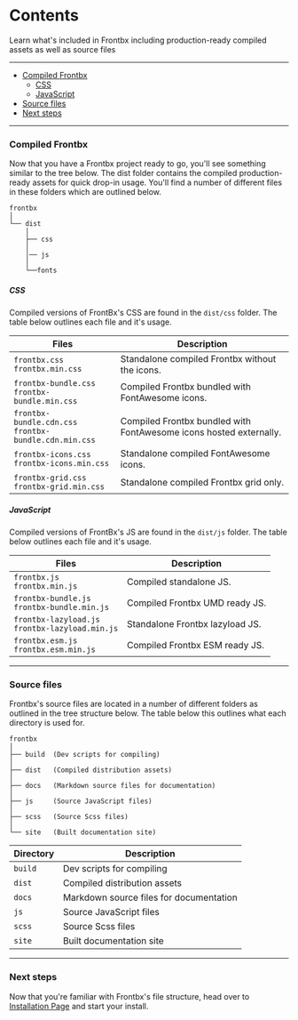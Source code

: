 # Contents

Learn what's included in Frontbx including production-ready compiled assets as well as source files

---

*	[Compiled Frontbx](#overview)
	*	[CSS](#css)
	*	[JavaScript](#javascript)
*	[Source files](#source-files)
*	[Next steps](#next-steps)

---

### Compiled Frontbx

Now that you have a Frontbx project ready to go, you'll see something similar to the tree below. The dist folder contains the compiled production-ready assets for quick drop-in usage. You'll find a number of different files in these folders which are outlined below.

```
frontbx
│ 
└── dist
	│ 
	├── css
	│
	│── js
	│ 	 
	└──fonts
```

##### CSS

Compiled versions of FrontBx's CSS are found in the `dist/css` folder. The table below outlines each file and it's usage.

| Files                                                    | Description                                                        |
|----------------------------------------------------------|--------------------------------------------------------------------|
| `frontbx.css`<br>`frontbx.min.css`                       | Standalone compiled Frontbx without the icons.                     |
| `frontbx-bundle.css`<br>`frontbx-bundle.min.css`         | Compiled Frontbx bundled with FontAwesome icons.                   |
| `frontbx-bundle.cdn.css`<br>`frontbx-bundle.cdn.min.css` | Compiled Frontbx bundled with FontAwesome icons hosted externally. |
| `frontbx-icons.css`<br>`frontbx-icons.min.css`           | Standalone compiled FontAwesome icons.                             |
| `frontbx-grid.css`<br>`frontbx-grid.min.css`             | Standalone compiled Frontbx grid only.                             |


##### JavaScript

Compiled versions of FrontBx's JS are found in the `dist/js` folder. The table below outlines each file and it's usage.

| Files                                              | Description                     |
|----------------------------------------------------|---------------------------------|
| `frontbx.js`<br>`frontbx.min.js`                   | Compiled standalone JS.         |
| `frontbx-bundle.js`<br>`frontbx-bundle.min.js`     | Compiled Frontbx UMD ready JS.  |
| `frontbx-lazyload.js`<br>`frontbx-lazyload.min.js` | Standalone Frontbx lazyload JS. |
| `frontbx.esm.js`<br>`frontbx.esm.min.js`           | Compiled Frontbx ESM ready JS.  |

---

### Source files

Frontbx's source files are located in a number of different folders as outlined in the tree structure below. The table below this outlines what each directory is used for.

```
frontbx
│ 
├── build  (Dev scripts for compiling)
│ 
├── dist   (Compiled distribution assets)
│ 
├── docs   (Markdown source files for documentation)
│ 
├── js     (Source JavaScript files)
│ 
├── scss   (Source Scss files)
│ 	 
└── site   (Built documentation site)
```

| Directory | Description                             |
|-----------|-----------------------------------------|
| `build`   | Dev scripts for compiling               |
| `dist`    | Compiled distribution assets            |
| `docs`    | Markdown source files for documentation |
| `js`      | Source JavaScript files                 |
| `scss`    | Source Scss files                       |
| `site`    | Built documentation site                |

---

### Next steps

Now that you're familiar with Frontbx's file structure, head over to [Installation Page](../installation/index.html) and start your install.

